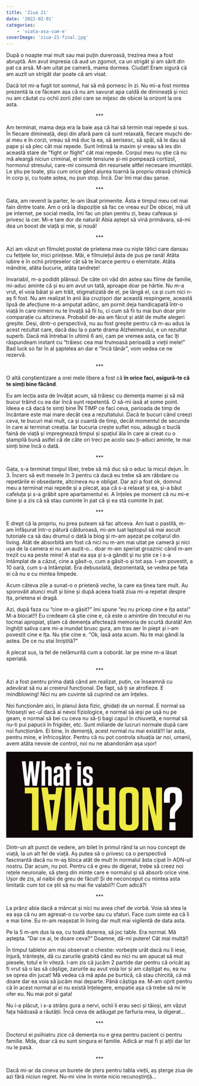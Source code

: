 ```yaml
---
title: 'Ziua 21'
date: '2022-02-01'
categories:
    - 'viata-asa-cum-e'
coverImage: 'ziua-21-final.jpg'
---
```


După o noapte mai mult sau mai puțin dureroasă, trezirea mea a fost abruptă. Am avut impresia că aud un zgomot, ca un strigăt și am sărit din pat ca arsă. M-am uitat pe cameră, mama dormea. Ciudat! Eram sigură că am auzit un strigăt dar poate că am visat.

Dacă tot mi-a fugit tot somnul, hai să mă pornesc în zi. Nu mi-a fost mintea prezentă la ce făceam așa că nu am savurat apa caldă de dimineață și nici nu am căutat cu ochii zorii zilei care se mijesc de obicei la orizont la ora asta.

<p style="text-align: center;">***</p>

Am terminat, mama deja era la baie așa că hai să termin mai repede și sus. În fiecare dimineață, deși din afară pare că sunt relaxată, fiecare mușchi de-al meu e în corzi, vreau să mă duc la ea, să aerisesc, să spăl, să le dau să pape și să plec cât mai repede. Sunt întinsă la maxim și vreau să ies din această stare de "fight or flight" cât mai repede. Corpul meu nu știe că nu mă aleargă niciun criminal, el simte tensiune și-mi pompează cortizol, hormonul stresului, care-mi consumă din resursele altfel necesare imunității. Le știu pe toate, știu cum orice gând aiurea toarnă la propriu otravă chimică în corp și, cu toate astea, nu pun stop. Încă. Dar îmi mai dau șanse.

<p style="text-align: center;">***</p>

Gata, am revenit la parter, le-am lăsat primenite. Ăsta e timpul meu cel mai fain dintre toate. Am o oră la dispoziție să fac ce vreau eu! De obicei, mă uit pe internet, pe social media, îmi fac un plan pentru zi, beau cafeaua și privesc la cer. Mi-e tare dor de natură! Abia aștept să vină primăvara, să-mi dea un boost de viață și mie, și nouă!

<p style="text-align: center;">***</p>

Azi am văzut un filmuleț postat de prietena mea cu niște tătici care dansau cu fetițele lor, mici prințese. Măi, e filmulețul ăsta de pus pe rană! Atâta iubire e în ochii prințeselor cât să te încarce pentru o eternitate. Atâta mândrie, atâta bucurie, atâta tandrețe!

Invariabil, m-a podidit plânsul. De câte ori văd din astea sau filme de familie, mi-aduc aminte că și eu am avut un tată, aproape doar pe hârtie. Nu m-a vrut, el voia băiat și am trăit, stigmatizată de el, pe lângă el, ca și cum nici n-aș fi fost. Nu am realizat în anii ăia cruzișori dar această respingere, această lipsă de afecțiune m-a amputat adânc, am pornit deja handicapată într-o viață în care nimeni nu te învață să fii tu, ci cum să fii tu mai bun doar prin comparație cu altcineva. Probabil de-aia am făcut și atât de multe alegeri greșite. Deși, dintr-o perspectivă, nu au fost greșite pentru că m-au adus la acest rezultat care, dacă dau la o parte drama Alzheimerului, e un rezultat superb. Dacă mă întrebai în ultimii 6 ani, cam pe vremea asta, ce fac îți răspundeam instant cu “trăiesc cea mai frumoasă perioadă a vieții mele!” Bad luck so far în al șaptelea an dar e “încă tânăr”, vom vedea ce ne rezervă.

<p style="text-align: center;">***</p>

O altă conștientizare a orei mele libere a fost că **în orice faci, asigură-te că te simți bine făcând**.

Eu am lecția asta de învățat acum, să trăiesc cu demența mamei și să mă bucur trăind cu ea dar încă sunt repetentă. O să-mi iasă at some point. Ideea e că dacă te simți bine ÎN TIMP ce faci ceva, perioada de timp de încântare este mai mare decât cea a rezultatului. Dacă te bucuri când creezi ceva, te bucuri mai mult, ca și cuantă de timp, decât momentul de secunde în care ai terminat creația. Iar bucuria crește suflet nou, adaugă o buclă faină de viață și impregnează timpul și spațiul ăla în care ai creat cu o ștampilă bună astfel că de câte ori treci pe acolo sau ți-aduci aminte, te mai simți bine încă o dată.

<p style="text-align: center;">***</p>

Gata, s-a terminat timpul liber, trebe să mă duc să o aduc la micul dejun. În 3. Încerc să evit mesele în 3 pentru că dacă eu trebe să am răbdare cu repetările ei obsedante, altcineva nu e obligat. Dar azi a fost ok, domnul meu a terminat mai repede și a plecat, așa că s-a relaxat și ea, și-a băut cafeluța și s-a grăbit spre apartamentul ei. A înțeles pe moment că nu mi-e bine și a zis că să stau cuminte în pat că și ea stă cuminte în pat.

<p style="text-align: center;">***</p>

E drept că la propriu, nu prea puteam să fac altceva. Am luat o pastilă, m-am înfășurat într-o pătură călduroasă, mi-am luat laptopul să mai ascult tutoriale ca să dau drumul o dată la blog și m-am așezat pe colțarul din living. Atât de absorbită am fost că nici nu m-am mai uitat pe cameră și nici ușa de la camera ei nu am auzit-o… doar m-am speriat groaznic când m-am trezit cu ea peste mine! A stat ea așa și s-a gândit și nu știe ce i s-a întâmplat de a căzut, cine a găsit-o, cum a găsit-o și tot așa. I-am povestit, a 10 oară, cum s-a întâmplat. Era debusolată, dezorientată, se vedea pe fața ei că nu e cu mintea limpede.

Acum câteva zile a sunat-o o prietenă veche, la care ea ținea tare mult. Au sporovăit atunci mult și bine și după aceea toată ziua mi-a repetat despre Ița, prietena ei dragă.

Azi, după faza cu “cine m-a găsit?” îmi spune “eu nu pricep cine e Ița asta!” M-a blocat!!! Eu credeam că știe cine e, că este o amintire din trecutul ei nu tocmai apropiat, știam că demența afectează memoria de scurtă durată! Am înghițit saliva care mi-a inundat brusc gura, am tras aer în piept și i-am povestit cine e Ița. Nu știe cine e. “Ok, lasă asta acum. Nu te mai gândi la astea. De ce nu stai liniștită?”

A plecat sus, la fel de nelămurită cum a coborât. Iar pe mine m-a lăsat speriată.

<p style="text-align: center;">***</p>

Azi a fost pentru prima dată când am realizat, puțin, ce înseamnă cu adevărat să nu ai creierul funcțional. De fapt, să ți se atrofieze. E mindblowing! Nici nu am cuvinte să cuprind ce am înțeles.

Noi funcționăm aici, în planul ăsta fizic, ghidați de un normal. E normal sa folosești wc-ul dacă ai nevoi fiziologice, e normal să ieși pe ușă nu pe geam, e normal să bei cu ceva nu să-ți bagi capul în chiuvetă, e normal să nu-ti pui papucii în frigider, etc. Sunt miliarde de lucruri normale după care noi funcționăm. Ei bine, în demență, acest normal nu mai există!!! Iar asta, pentru mine, e înfricoșător. Pentru că nu pot controla situația iar noi, umanii, avem atâta nevoie de control, noi nu ne abandonăm așa ușor!

![](images/normal-1024x472.png)

Dintr-un alt punct de vedere, am bilet în primul rând la un nou concept de viață, la un alt fel de viață. Aș putea să o privesc ca o perspectivă fascinantă dacă nu m-aș bloca atât de mult în normalul ăsta cipat în ADN-ul nostru. Dar acum, nu pot. Pentru că e greu de digerat, trebe să creez noi rețele neuronale, să șterg din minte care e normalul și să absorb orice vine. Ușor de zis, al naibii de greu de făcut! Și de neconceput cu mintea asta limitată: cum tot ce știi să nu mai fie valabil?! Cum adică?!

<p style="text-align: center;">***</p>

La prânz abia dacă a mâncat și nici nu avea chef de vorbă. Voia să stea la ea așa că nu am agresat-o cu vorbe sau cu sfaturi. Face cum simte ea că îi e mai bine. Eu m-am reașezat în living dar mult mai vigilentă de data asta.

Pe la 5 m-am dus la ea, cu toată durerea, să joc table. Era normal. Mă aștepta. ”Dar ce ai, te doare ceva?” Doamne, dă-mi putere! Cât mai multă!!

În timpul tablelor am mai observat o chestie: vorbește urât dacă nu îi iese, înjură, trântește, dă cu zarurile grabită când eu nici nu am apucat să mut piesele, totul e în viteză. I-am zis că jucăm 2 partide dar pentru că oricât aș fi vrut să o las să câștige, zarurile au avut voia lor și am câștigat eu, ea nu se oprea din jucat! Mă vedea că mă apăs pe burtică, că stau chircită, că mă doare dar ea voia să jucăm mai departe. Până câștiga ea. M-am oprit pentru că în acest normal al ei nu există înțelegere, empatie așa că trebe să mi le ofer eu. Nu mai pot și gata!

Nu i-a plăcut, i s-a strâns gura a nervi, ochii îi erau seci și tăioși, am văzut fața hâdoasă a răutății. Încă ceva de adăugat pe farfuria mea, la digerat…

<p style="text-align: center;">***</p>

Doctorul ei psihiatru zice că demența nu e grea pentru pacient ci pentru familie. Mda, doar că eu sunt singura ei familie. Adică ar mai fi și alții dar lor nu le pasă.

<p style="text-align: center;">***</p>

Dacă mi-ar da cineva un burete de șters pentru tabla vieții, aș șterge ziua de azi fără niciun regret. Nu-mi vine în minte nicio recunoștință…
